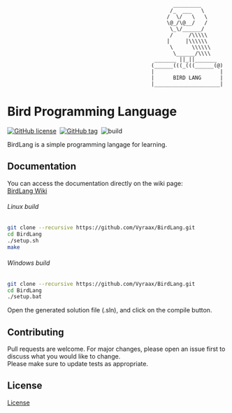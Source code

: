                                                          _________
                                                        /_  ___   \
                                                       /  \/   \   \
                                                       \@_/\@__/   /
                                                        \_\/______/
                                                        /     /\\\\\
                                                       |     |\\\\\\
                                                        \      \\\\\\
                                                         \______/\\\\
                                                   _______ ||_||_______
                                                  (______(((_(((______(@)
                                                  |                     |
                                                  |      BIRD LANG      |
                                                  |_____________________|

# Bird Programming Language

[![GitHub license](https://img.shields.io/github/license/Vyraax/BirdLang.svg)](https://github.com/Vyraax/BirdLang/blob/master/LICENSE)&nbsp;
[![GitHub tag](https://img.shields.io/github/tag/Vyraax/BirdLang.svg)](https://gitHub.com/Vyraax/BirdLang/tags/)&nbsp;
![build](https://github.com/Vyraax/BirdLang/workflows/C/C++%20CI/badge.svg?branch=master)

BirdLang is a simple programming langage for learning.

## Documentation
You can access the documentation directly on the wiki page:\
[BirdLang Wiki](https://github.com/Vyraax/BirdLang/wiki)

###### Linux build

```bash
git clone --recursive https://github.com/Vyraax/BirdLang.git
cd BirdLang
./setup.sh
make
```

###### Windows build

```bash
git clone --recursive https://github.com/Vyraax/BirdLang.git
cd BirdLang
./setup.bat
```

Open the generated solution file (.sln), and click on the compile button.

## Contributing
Pull requests are welcome. For major changes, please open an issue first to discuss what you would like to change.\
Please make sure to update tests as appropriate.

## License
[License](https://github.com/Vyraax/BirdLang/tree/master/LICENSE)

